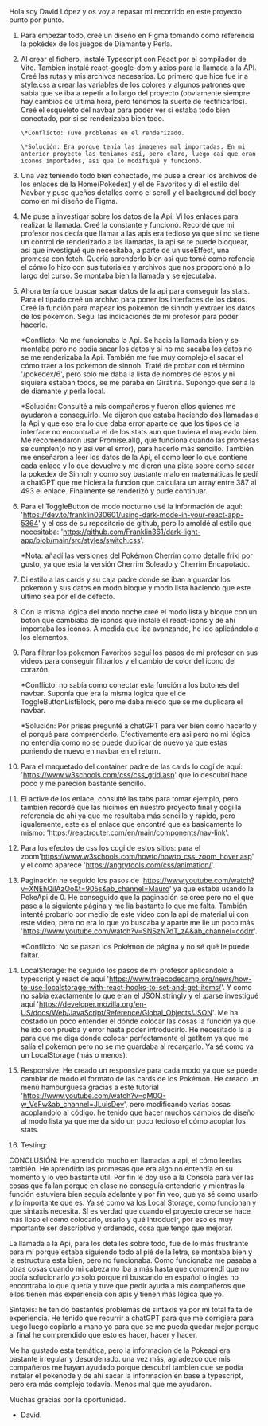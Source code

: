 Hola soy David López y os voy a repasar mi recorrido en este proyecto punto por punto.

1.  Para empezar todo, creé un diseño en Figma tomando como referencia la pokédex de los juegos de Diamante y Perla.

2.  Al crear el fichero, instalé Typescript con React por el compilador de Vite. Tambien instalé react-google-dom y axios para la llamada a la API.
    Creé las rutas y mis archivos necesarios. Lo primero que hice fue ir a style.css a crear las variables de los colores y algunos patrones que sabia que se iba a
    repetir a lo largo del proyecto (obviamente siempre hay cambios de última hora, pero tenemos la suerte de rectificarlos). Creé el esqueleto del navbar para poder ver si estaba todo bien conectado, por si se renderizaba bien todo.

        \*Conflicto: Tuve problemas en el renderizado.

        \*Solución: Era porque tenía las imagenes mal importadas. En mi anterior proyecto las teniamos así, pero claro, luego cai que eran iconos importados, asi que lo modifiqué y funcionó.

3.  Una vez teniendo todo bien conectado, me puse a crear los archivos de los enlaces de la Home(Pokedex) y el de Favoritos y di el estilo del Navbar y puse queños detalles como el scroll y el background del body como en mi diseño de Figma.

4.  Me puse a investigar sobre los datos de la Api. Vi los enlaces para realizar la llamada. Creé la constante y funcionó. Recordé que mi profesor nos decía que llamar a las apis era tedioso ya que si no se tiene un control de renderizado a las llamadas, la api se te puede bloquear, asi que investigué que necesitaba, a parte de un useEffect, una promesa con fetch. Quería aprenderlo bien asi que tomé como refencia el cómo lo hizo con sus tutoriales y archivos que nos proporcionó a lo largo del curso. Se montaba bien la llamada y se ejecutaba.

5.  Ahora tenía que buscar sacar datos de la api para conseguir las stats. Para el tipado creé un archivo para poner los interfaces de los datos. Creé la función para mapear los pokemon de sinnoh y extraer los datos de los pokemon. Seguí las indicaciones de mi profesor para poder hacerlo.

    \*Conflicto: No me funcionaba la Api. Se hacia la llamada bien y se montaba pero no podia sacar los datos y si no me sacaba los datos no se me renderizaba la Api. También me fue muy complejo el sacar el cómo traer a los pokemon de sinnoh. Traté de probar con el término '/pokedex/6', pero solo me daba la lista de nombres de estos y ni siquiera estaban todos, se me paraba en Giratina. Supongo que seria la de diamante y perla local.

    \*Solución: Consulté a mis compañeros y fueron ellos quienes me ayudaron a conseguirlo. Me dijeron que estaba haciendo dos llamadas a la Api y que eso era lo que daba error aparte de que los tipos de la interface no encontraba el de los stats aun que tuviera el mapeado bien. Me recomendaron usar Promise.all(), que funciona cuando las promesas se cumplen(o no y asi ver el error), para hacerlo más sencillo. También me enseñaron a leer los datos de la Api, el como leer lo que contiene cada enlace y lo que devuelve y me dieron una pista sobre como sacar la pokedex de Sinnoh y como soy bastante malo en matemáticas le pedí a chatGPT que me hiciera la funcion que calculara un array entre 387 al 493 el enlace. Finalmente se renderizó y pude continuar.

6.  Para el ToggleButton de modo nocturno usé la información de aquí: 'https://dev.to/franklin030601/using-dark-mode-in-your-react-app-5364' y el css de su repositorio de github, pero lo amoldé al estilo que necesitaba: 'https://github.com/Franklin361/dark-light-app/blob/main/src/styles/switch.css'.

    \*Nota: añadí las versiones del Pokémon Cherrim como detalle friki por gusto, ya que esta la versión Cherrim Soleado y Cherrim Encapotado.

7.  Di estilo a las cards y su caja padre donde se iban a guardar los pokemon y sus datos en modo bloque y modo lista haciendo que este ultimo sea por el de defecto.

8.  Con la misma lógica del modo noche creé el modo lista y bloque con un boton que cambiaba de iconos que instalé el react-icons y de ahi importaba los iconos. A medida que iba avanzando, he ido aplicándolo a los elementos.

9.  Para filtrar los pokemon Favoritos seguí los pasos de mi profesor en sus videos para conseguir filtrarlos y el cambio de color del icono del corazón.

    \*Conflicto: no sabía como conectar esta función a los botones del navbar. Suponía que era la misma lógica que el de ToggleButtonListBlock, pero me daba miedo que se me duplicara el navbar.

    \*Solución: Por prisas pregunté a chatGPT para ver bien como hacerlo y el porqué para comprenderlo. Efectivamente era asi pero no mi lógica no entendia como no se puede duplicar de nuevo ya que estas poniendo de nuevo en navbar en el return.

10. Para el maquetado del container padre de las cards lo cogí de aquí: 'https://www.w3schools.com/css/css_grid.asp' que lo descubrí hace poco y me pareción bastante sencillo.

11. El active de los enlace, consulté las tabs para tomar ejemplo, pero también recordé que las hicimos en nuestro proyecto final y cogí la referencia de ahí ya que me resultaba más sencillo y rápido, pero igualemente, este es el enlace que encontré que es basicamente lo mismo: 'https://reactrouter.com/en/main/components/nav-link'.

12. Para los efectos de css los cogí de estos sitios: para el zoom'https://www.w3schools.com/howto/howto_css_zoom_hover.asp' y el como aparece 'https://angrytools.com/css/animation/'.

13. Paginación he seguido los pasos de 'https://www.youtube.com/watch?v=XNEhQiIAzOo&t=905s&ab_channel=Mauro' ya que estaba usando la PokeApi de 0. He conseguido que la paginación se cree pero no el que pase a la siguiente página y me lia bastante lo que me falta. También intenté probarlo por medio de este video con la api de material ui con este video, pero no era lo que yo buscaba y aparte me lié un poco más 'https://www.youtube.com/watch?v=SNSzN7dT_zA&ab_channel=codrr'.

    \*Conflicto: No se pasan los Pokémon de página y no sé qué le puede faltar.

14. LocalStorage: he seguido los pasos de mi profesor aplicandolo a typescript y react de aquí 'https://www.freecodecamp.org/news/how-to-use-localstorage-with-react-hooks-to-set-and-get-items/'. Y como no sabia exactamente lo que eran el JSON.stringly y el .parse investigué aquí 'https://developer.mozilla.org/en-US/docs/Web/JavaScript/Reference/Global_Objects/JSON'. Me ha costado un poco entender el dónde colocar las cosas la función ya que he ido con prueba y error hasta poder introducirlo. He necesitado la ia para que me diga donde colocar perfectamente el getItem ya que me salía el pokémon pero no se me guardaba al recargarlo. Ya sé como va un LocalStorage (más o menos).

15. Responsive: He creado un responsive para cada modo ya que se puede cambiar de modo el formato de las cards de los Pokémon. He creado un menú hamburguesa gracias a este tutorial 'https://www.youtube.com/watch?v=qM0Q-w_VeFw&ab_channel=JLuisDev', pero modificando varias cosas acoplandolo al código. he tenido que hacer muchos cambios de diseño al modo lista ya que me da sido un poco tedioso el cómo acoplar los stats.

16. Testing:

CONCLUSIÓN: He aprendido mucho en llamadas a api, el cómo leerlas también. He aprendido las promesas que era algo no entendía en su momento y lo veo bastante útil. Por fin le doy uso a la Consola para ver las cosas que fallan porque en clase no conseguía entenderlo y mientras la función estuviera bien seguía adelante y por fin veo, que ya sé como usarlo y lo importante que es. Ya sé como va los Local Storage, como funcionan y que sintaxis necesita. Sí es verdad que cuando el proyecto crece se hace más lioso el cómo colocarlo, usarlo y qué introducir, por eso es muy importante ser descriptivo y ordenado, cosa que tengo que mejorar.

La llamada a la Api, para los detalles sobre todo, fue de lo más frustrante para mí porque estaba siguiendo todo al pié de la letra, se montaba bien y la estructura esta bien, pero no funcionaba. Como funcionaba me pasaba a otras cosas cuando mi cabeza no iba a más hasta que comprendí que no podía solucionarlo yo solo porque ni buscando en español o inglés no encontraba lo que quería y tuve que pedir ayuda a mis compañeros que ellos tienen más experiencia con apis y tienen más lógica que yo.

Sintaxis: he tenido bastantes problemas de sintaxis ya por mi total falta de experiencia. He tenido que recurrir a chatGPT para que me corrigiera para luego luego copiarlo a mano yo para que se me pueda quedar mejor porque al final he comprendido que esto es hacer, hacer y hacer.

Me ha gustado esta temática, pero la informacion de la Pokeapi era bastante irregular y desordenado. una vez más, agradezco que mis compañeros me hayan ayudado porque descubrí tambien que se podia instalar el pokenode y de ahi sacar la informacion en base a typescript, pero era más complejo todavia. Menos mal que me ayudaron.

Muchas gracias por la oportunidad.

- David.

